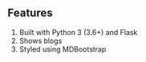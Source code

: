 Features
----------

1. Built with Python 3 (3.6+) and Flask
2. Shows blogs
3. Styled using MDBootstrap


